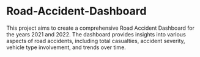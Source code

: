 # Road-Accident-Dashboard
This project aims to create a comprehensive Road Accident Dashboard for the years 2021 and 2022. The dashboard provides insights into various aspects of road accidents, including total casualties, accident severity, vehicle type involvement, and trends over time.
